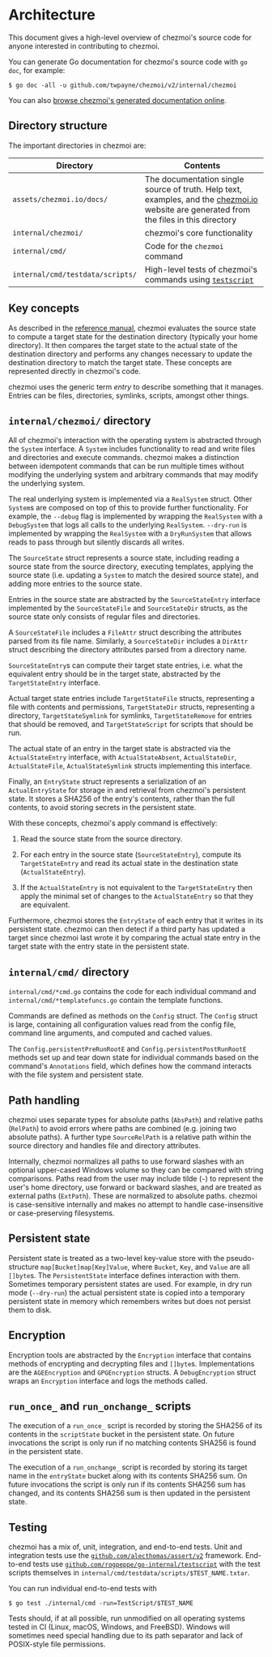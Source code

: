 # Architecture

This document gives a high-level overview of chezmoi's source code for anyone
interested in contributing to chezmoi.

You can generate Go documentation for chezmoi's source code with `go doc`, for
example:

```console
$ go doc -all -u github.com/twpayne/chezmoi/v2/internal/chezmoi
```

You can also [browse chezmoi's generated documentation
online](https://pkg.go.dev/github.com/twpayne/chezmoi/v2).

## Directory structure

The important directories in chezmoi are:

| Directory                        | Contents                                                                                                                                                       |
| -------------------------------- | -------------------------------------------------------------------------------------------------------------------------------------------------------------- |
| `assets/chezmoi.io/docs/`        | The documentation single source of truth. Help text, examples, and the [chezmoi.io](https://chezmoi.io) website are generated from the files in this directory |
| `internal/chezmoi/`              | chezmoi's core functionality                                                                                                                                   |
| `internal/cmd/`                  | Code for the `chezmoi` command                                                                                                                                 |
| `internal/cmd/testdata/scripts/` | High-level tests of chezmoi's commands using [`testscript`](https://pkg.go.dev/github.com/rogpeppe/go-internal/testscript)

## Key concepts

As described in the [reference manual](/reference/concepts/), chezmoi evaluates
the source state to compute a target state for the destination directory
(typically your home directory). It then compares the target state to the
actual state of the destination directory and performs any changes necessary to
update the destination directory to match the target state. These concepts are
represented directly in chezmoi's code.

chezmoi uses the generic term *entry* to describe something that it manages.
Entries can be files, directories, symlinks, scripts, amongst other things.

## `internal/chezmoi/` directory

All of chezmoi's interaction with the operating system is abstracted through
the `System` interface. A `System` includes functionality to read and write
files and directories and execute commands. chezmoi makes a distinction between
idempotent commands that can be run multiple times without modifying the
underlying system and arbitrary commands that may modify the underlying system.

The real underlying system is implemented via a `RealSystem` struct. Other
`System`s are composed on top of this to provide further functionality. For
example, the `--debug` flag is implemented by wrapping the `RealSystem` with a
`DebugSystem` that logs all calls to the underlying `RealSystem`. `--dry-run`
is implemented by wrapping the `RealSystem` with a `DryRunSystem` that allows
reads to pass through but silently discards all writes.

The `SourceState` struct represents a source state, including reading a source
state from the source directory, executing templates, applying the source state
(i.e. updating a `System` to match the desired source state), and adding more
entries to the source state.

Entries in the source state are abstracted by the `SourceStateEntry` interface
implemented by the `SourceStateFile` and `SourceStateDir` structs, as the
source state only consists of regular files and directories.

A `SourceStateFile` includes a `FileAttr` struct describing the attributes
parsed from its file name. Similarly, a `SourceStateDir` includes a `DirAttr`
struct describing the directory attributes parsed from a directory name.

`SourceStateEntry`s can compute their target state entries, i.e. what the
equivalent entry should be in the target state, abstracted by the
`TargetStateEntry` interface.

Actual target state entries include `TargetStateFile` structs, representing a
file with contents and permissions, `TargetStateDir` structs, representing a
directory, `TargetStateSymlink` for symlinks, `TargetStateRemove` for entries
that should be removed, and `TargetStateScript` for scripts that should be run.

The actual state of an entry in the target state is abstracted via the
`ActualStateEntry` interface, with `ActualStateAbsent`, `ActualStateDir`,
`ActualStateFile`, `ActualStateSymlink` structs implementing this interface.

Finally, an `EntryState` struct represents a serialization of an
`ActualEntryState` for storage in and retrieval from chezmoi's persistent
state. It stores a SHA256 of the entry's contents, rather than the full
contents, to avoid storing secrets in the persistent state.

With these concepts, chezmoi's apply command is effectively:

1. Read the source state from the source directory.

2. For each entry in the source state (`SourceStateEntry`), compute its
   `TargetStateEntry` and read its actual state in the destination state
   (`ActualStateEntry`).

3. If the `ActualStateEntry` is not equivalent to the `TargetStateEntry` then
   apply the minimal set of changes to the `ActualStateEntry` so that they are
   equivalent.

Furthermore, chezmoi stores the `EntryState` of each entry that it writes in
its persistent state. chezmoi can then detect if a third party has updated a
target since chezmoi last wrote it by comparing the actual state entry in the
target state with the entry state in the persistent state.

## `internal/cmd/` directory

`internal/cmd/*cmd.go` contains the code for each individual command and
`internal/cmd/*templatefuncs.go` contain the template functions.

Commands are defined as methods on the `Config` struct. The `Config` struct is
large, containing all configuration values read from the config file, command
line arguments, and computed and cached values.

The `Config.persistentPreRunRootE` and `Config.persistentPostRunRootE` methods
set up and tear down state for individual commands based on the command's
`Annotations` field, which defines how the command interacts with the file
system and persistent state.

## Path handling

chezmoi uses separate types for absolute paths (`AbsPath`) and relative paths
(`RelPath`) to avoid errors where paths are combined (e.g. joining two absolute
paths). A further type `SourceRelPath` is a relative path within the source
directory and handles file and directory attributes.

Internally, chezmoi normalizes all paths to use forward slashes with an
optional upper-cased Windows volume so they can be compared with string
comparisons. Paths read from the user may include tilde (`~`) to represent the
user's home directory, use forward or backward slashes, and are treated as
external paths (`ExtPath`). These are normalized to absolute paths. chezmoi is
case-sensitive internally and makes no attempt to handle case-insensitive or
case-preserving filesystems.

## Persistent state

Persistent state is treated as a two-level key-value store with the
pseudo-structure `map[Bucket]map[Key]Value`, where `Bucket`, `Key`, and `Value`
are all `[]byte`s. The `PersistentState` interface defines interaction with
them. Sometimes temporary persistent states are used. For example, in dry run
mode (`--dry-run`) the actual persistent state is copied into a temporary
persistent state in memory which remembers writes but does not persist them to
disk.

## Encryption

Encryption tools are abstracted by the `Encryption` interface that contains
methods of encrypting and decrypting files and `[]byte`s. Implementations are
the `AGEEncryption` and `GPGEncryption` structs. A `DebugEncryption` struct
wraps an `Encryption` interface and logs the methods called.

## `run_once_` and `run_onchange_` scripts

The execution of a `run_once_` script is recorded by storing the SHA256 of its
contents in the `scriptState` bucket in the persistent state. On future
invocations the script is only run if no matching contents SHA256 is found in
the persistent state.

The execution of a `run_onchange_` script is recorded by storing its target
name in the `entryState` bucket along with its contents SHA256 sum. On future
invocations the script is only run if its contents SHA256 sum has changed, and
its contents SHA256 sum is then updated in the persistent state.

## Testing

chezmoi has a mix of, unit, integration, and end-to-end tests. Unit and
integration tests use the
[`github.com/alecthomas/assert/v2`](https://pkg.go.dev/github.com/alecthomas/assert)
framework. End-to-end tests use
[`github.com/rogpeppe/go-internal/testscript`](https://pkg.go.dev/github.com/rogpeppe/go-internal/testscript)
with the test scripts themselves in
`internal/cmd/testdata/scripts/$TEST_NAME.txtar`.

You can run individual end-to-end tests with

```console
$ go test ./internal/cmd -run=TestScript/$TEST_NAME
```

Tests should, if at all possible, run unmodified on all operating systems
tested in CI (Linux, macOS, Windows, and FreeBSD). Windows will sometimes need
special handling due to its path separator and lack of POSIX-style file
permissions.
